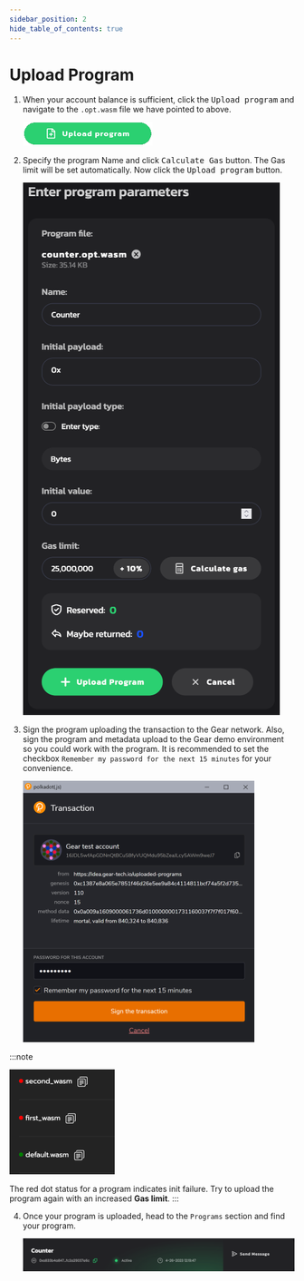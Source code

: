 ```yaml
---
sidebar_position: 2
hide_table_of_contents: true
---
```


# Upload Program

1. When your account balance is sufficient, click the <kbd>Upload program</kbd> and navigate to the `.opt.wasm` file we have pointed to above.

    ![Upload program button](../img/04/upload.png)

2. Specify the program Name and click <kbd>Calculate Gas</kbd> button. The Gas limit will be set automatically. Now click the <kbd>Upload program</kbd> button.

    ![Upload program form](../img/04/interface.png)

3. Sign the program uploading the transaction to the Gear network. Also, sign the program and metadata upload to the Gear demo environment so you could work with the program. It is recommended to set the checkbox `Remember my password for the next 15 minutes` for your convenience.

    ![Sign transaction](../img/04/sign-transaction.png)

:::note

![Programs](../img/04/contracts.png)

The red dot status for a program indicates init failure. Try to upload the program again with an increased **Gas limit**.
:::

4. Once your program is uploaded, head to the `Programs` section and find your program.

    ![Recently uploaded programs](../img/04/recent.png)
